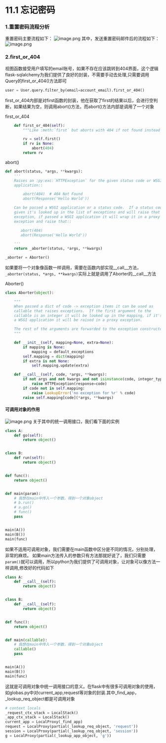# 11.1 忘记密码

### 1.重置密码流程分析

重置密码主要流程如下：
![image.png](https://upload-images.jianshu.io/upload_images/7220971-974e8b43209b8e07.png?imageMogr2/auto-orient/strip%7CimageView2/2/w/1240)
其中，发送重置密码邮件后的流程如下：
![image.png](https://upload-images.jianshu.io/upload_images/7220971-bf0862fd7d3a3c64.png?imageMogr2/auto-orient/strip%7CimageView2/2/w/1240)

### 2.first_or_404
视图函数接受用户填写的email账号，如果不存在应该跳转到404界面，这个逻辑flask-sqlalchemy为我们提供了良好的封装，不需要手动去处理,只需要调用Query的first_or_404()方法即可

```python
user = User.query.filter_by(email=account_email).first_or_404()
```

first_or_404内部是对first函数的封装，他在获取了first的结果以后，会进行空判断，如果结果为空，则调用abort()方法，而abort()方法内部是调用了一个对象

first_or_404
```python
    def first_or_404(self):
        """Like :meth:`first` but aborts with 404 if not found instead of returning ``None``."""

        rv = self.first()
        if rv is None:
            abort(404)
        return rv
```

abort()
```python
def abort(status, *args, **kwargs):
    '''
    Raises an :py:exc:`HTTPException` for the given status code or WSGI
    application::

        abort(404)  # 404 Not Found
        abort(Response('Hello World'))

    Can be passed a WSGI application or a status code.  If a status code is
    given it's looked up in the list of exceptions and will raise that
    exception, if passed a WSGI application it will wrap it in a proxy WSGI
    exception and raise that::

       abort(404)
       abort(Response('Hello World'))

    '''
    return _aborter(status, *args, **kwargs)

_aborter = Aborter()
```
如果要将一个对象像函数一样调用，需要在函数内部实现\_\_call\_\_方法，```_aborter(status, *args, **kwargs)```实际上就是调用了Aborter的\_\_call__方法


Aborter()
```python
class Aborter(object):

    """
    When passed a dict of code -> exception items it can be used as
    callable that raises exceptions.  If the first argument to the
    callable is an integer it will be looked up in the mapping, if it's
    a WSGI application it will be raised in a proxy exception.

    The rest of the arguments are forwarded to the exception constructor.
    """

    def __init__(self, mapping=None, extra=None):
        if mapping is None:
            mapping = default_exceptions
        self.mapping = dict(mapping)
        if extra is not None:
            self.mapping.update(extra)

    def __call__(self, code, *args, **kwargs):
        if not args and not kwargs and not isinstance(code, integer_types):
            raise HTTPException(response=code)
        if code not in self.mapping:
            raise LookupError('no exception for %r' % code)
        raise self.mapping[code](*args, **kwargs)
```

#### 可调用对象的作用
![image.png](https://upload-images.jianshu.io/upload_images/7220971-42d1552795e1e2c2.png?imageMogr2/auto-orient/strip%7CimageView2/2/w/1240)
关于其中的统一调用接口，我们看下面的实例
```python
class A:
    def go(self):
        return object()


class B:
    def run(self):
        return object()


def func():
    return object()


def main(param):
    # 我想在main中传入一个参数，得到一个对象object
    # b.run()
    # a.go()
    # func()
    pass


main(A())
main(B())
main(func)
```

如果不适用可调用对象，我们需要在main函数中区分是不同的情况，分别处理，非常的麻烦。
如果main方法传入的参数只有方法那就好说了，我们只需要```param()```就可以调用，所以python为我们提供了可调用对象，让对象可以像方法一样调用,修改好的代码如下
```python
class A:
    def __call__(self):
        return object()


class B:
    def __call__(self):
        return object()


def func():
    return object()


def main(callable):
    # 我想在main中传入一个参数，得到一个对象object
    callable()
    pass


main(A())
main(B())
main(func)
```

这就是可调用对象中统一调用接口的意义。在flask中有很多可调用对象的使用，如globas.py中对current_app,request等对象的封装.其中_find_app，_lookup_req_object都是可调用对象
```python
# context locals
_request_ctx_stack = LocalStack()
_app_ctx_stack = LocalStack()
current_app = LocalProxy(_find_app)
request = LocalProxy(partial(_lookup_req_object, 'request'))
session = LocalProxy(partial(_lookup_req_object, 'session'))
g = LocalProxy(partial(_lookup_app_object, 'g'))
```



